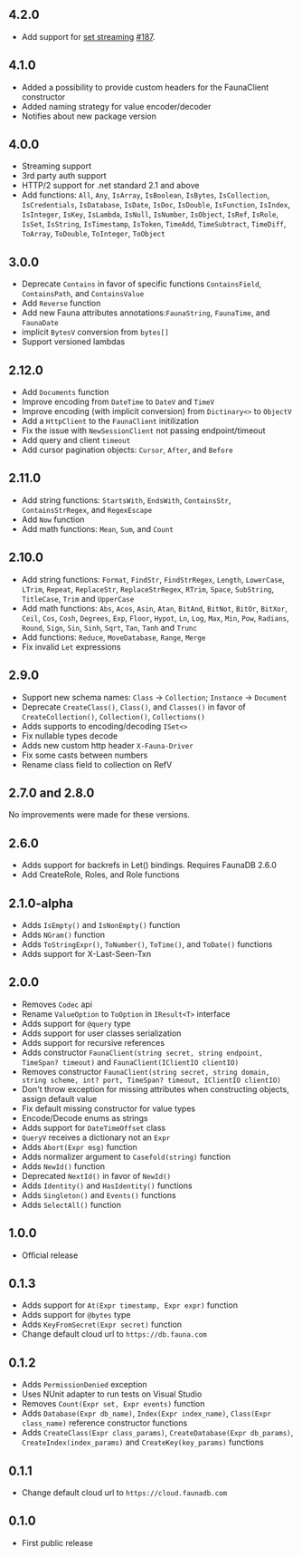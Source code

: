 ## 4.2.0
- Add support for [set streaming](https://docs.fauna.com/fauna/current/drivers/streaming)
  [#187](https://github.com/fauna/faunadb-csharp/pull/187).

## 4.1.0
- Added a possibility to provide custom headers for the FaunaClient constructor
- Added naming strategy for value encoder/decoder
- Notifies about new package version

## 4.0.0
- Streaming support
- 3rd party auth support
- HTTP/2 support for .net standard 2.1 and above
- Add functions: `All`, `Any`, `IsArray`, `IsBoolean`, `IsBytes`, `IsCollection`, `IsCredentials`, `IsDatabase`, `IsDate`, `IsDoc`, `IsDouble`, `IsFunction`, `IsIndex`, `IsInteger`, `IsKey`, `IsLambda`, `IsNull`, `IsNumber`, `IsObject`, `IsRef`, `IsRole`, `IsSet`, `IsString`, `IsTimestamp`, `IsToken`, `TimeAdd`, `TimeSubtract`, `TimeDiff`, `ToArray`, `ToDouble`, `ToInteger`, `ToObject`

## 3.0.0
- Deprecate `Contains` in favor of specific functions `ContainsField`, `ContainsPath`, and `ContainsValue`
- Add `Reverse` function
- Add new Fauna attributes annotations:`FaunaString`, `FaunaTime`, and `FaunaDate`
- implicit `BytesV` conversion from `bytes[]`
- Support versioned lambdas

## 2.12.0
- Add `Documents` function
- Improve encoding from `DateTime` to `DateV` and `TimeV`
- Improve encoding (with implicit conversion) from `Dictinary<>` to `ObjectV`
- Add a `HttpClient` to the `FaunaClient` initilization
- Fix the issue with `NewSessionClient` not passing endpoint/timeout
- Add query and client `timeout`
- Add cursor pagination objects: `Cursor`, `After`, and `Before`

## 2.11.0
- Add string functions: `StartsWith`, `EndsWith`, `ContainsStr`, `ContainsStrRegex`, and `RegexEscape`
- Add `Now` function
- Add math functions: `Mean`, `Sum`, and `Count`

## 2.10.0
- Add string functions: `Format`, `FindStr`, `FindStrRegex`, `Length`, `LowerCase`, `LTrim`, `Repeat`, `ReplaceStr`, `ReplaceStrRegex`, `RTrim`, `Space`, `SubString`, `TitleCase`, `Trim` and `UpperCase`
- Add math functions: `Abs`, `Acos`, `Asin`, `Atan`, `BitAnd`, `BitNot`, `BitOr`, `BitXor`, `Ceil`, `Cos`, `Cosh`, `Degrees`, `Exp`, `Floor`, `Hypot`, `Ln`, `Log`, `Max`, `Min`, `Pow`, `Radians`, `Round`, `Sign`, `Sin`, `Sinh`, `Sqrt`, `Tan`, `Tanh` and `Trunc`
- Add functions: `Reduce`, `MoveDatabase`, `Range`, `Merge`
- Fix invalid `Let` expressions

## 2.9.0

- Support new schema names: `Class` -> `Collection`; `Instance` -> `Document`
- Deprecate `CreateClass()`, `Class()`, and `Classes()` in favor of `CreateCollection()`, `Collection()`, `Collections()`
- Adds supports to encoding/decoding `ISet<>`
- Fix nullable types decode
- Adds new custom http header `X-Fauna-Driver`
- Fix some casts between numbers 
- Rename class field to collection on RefV

## 2.7.0 and 2.8.0

No improvements were made for these versions.

## 2.6.0
- Adds support for backrefs in Let() bindings. Requires FaunaDB 2.6.0
- Add CreateRole, Roles, and Role functions

## 2.1.0-alpha
- Adds `IsEmpty()` and `IsNonEmpty()` function
- Adds `NGram()` function
- Adds `ToStringExpr()`, `ToNumber()`, `ToTime()`, and `ToDate()` functions
- Adds support for X-Last-Seen-Txn

## 2.0.0

- Removes `Codec` api
- Rename `ValueOption` to `ToOption` in `IResult<T>` interface
- Adds support for `@query` type
- Adds support for user classes serialization
- Adds support for recursive references
- Adds constructor `FaunaClient(string secret, string endpoint, TimeSpan? timeout)` and `FaunaClient(IClientIO clientIO)`
- Removes constructor `FaunaClient(string secret, string domain, string scheme, int? port, TimeSpan? timeout, IClientIO clientIO)`
- Don't throw exception for missing attributes when constructing objects, assign default value
- Fix default missing constructor for value types
- Encode/Decode enums as strings
- Adds support for `DateTimeOffset` class
- `QueryV` receives a dictionary not an `Expr`
- Adds `Abort(Expr msg)` function
- Adds normalizer argument to `Casefold(string)` function
- Adds `NewId()` function
- Deprecated `NextId()` in favor of `NewId()`
- Adds `Identity()` and `HasIdentity()` functions
- Adds `Singleton()` and `Events()` functions
- Adds `SelectAll()` function

## 1.0.0

- Official release

## 0.1.3

- Adds support for `At(Expr timestamp, Expr expr)` function
- Adds support for `@bytes` type
- Adds `KeyFromSecret(Expr secret)` function
- Change default cloud url to `https://db.fauna.com`

## 0.1.2

- Adds `PermissionDenied` exception
- Uses NUnit adapter to run tests on Visual Studio
- Removes `Count(Expr set, Expr events)` function
- Adds `Database(Expr db_name)`, `Index(Expr index_name)`, `Class(Expr class_name)` reference constructor functions
- Adds `CreateClass(Expr class_params)`, `CreateDatabase(Expr db_params)`, `CreateIndex(index_params)` and `CreateKey(key_params)` functions

## 0.1.1

- Change default cloud url to `https://cloud.faunadb.com`

## 0.1.0

- First public release
